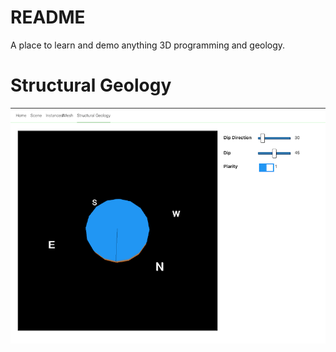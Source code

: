 # README

A place to learn and demo anything 3D programming and geology.


# Structural Geology

![Struc Data](/static/strutural-data.png)

